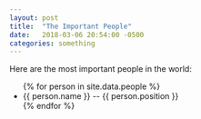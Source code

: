 ```yaml
---
layout: post
title:  "The Important People"
date:   2018-03-06 20:54:00 -0500
categories: something
---
```


Here are the most important people in the world:

<ul class="list-group">
  {% for person in site.data.people %}
  <li class="list-group-item">
    {{ person.name }} -- {{ person.position }}
  </li>
  {% endfor %}
</ul>